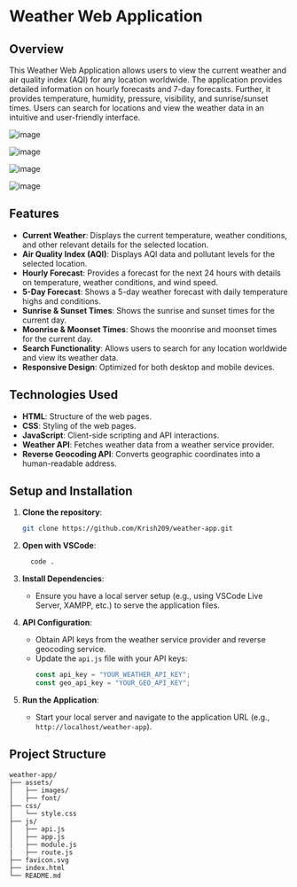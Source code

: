 
# Weather Web Application

## Overview

This Weather Web Application allows users to view the current weather and air quality index (AQI) for any location worldwide. The application provides detailed information on hourly forecasts and 7-day forecasts. Further, it provides temperature, humidity, pressure, visibility, and sunrise/sunset times. Users can search for locations and view the weather data in an intuitive and user-friendly interface.

![image](https://github.com/Krish209/Weather-APP/assets/76595963/802b8bcc-c761-4545-a655-4d78724d4a79)

![image](https://github.com/Krish209/Weather-APP/assets/76595963/8884209a-5f1d-426f-b5ae-91d490fd290c)

![image](https://github.com/Krish209/Weather-APP/assets/76595963/819f501c-e961-428d-8da6-fa44a1a5bca7)

![image](https://github.com/Krish209/Weather-APP/assets/76595963/9d5c995a-1167-4a50-802a-239969afb867)



## Features

- **Current Weather**: Displays the current temperature, weather conditions, and other relevant details for the selected location.
- **Air Quality Index (AQI)**: Displays AQI data and pollutant levels for the selected location.
- **Hourly Forecast**: Provides a forecast for the next 24 hours with details on temperature, weather conditions, and wind speed.
- **5-Day Forecast**: Shows a 5-day weather forecast with daily temperature highs and conditions.
- **Sunrise & Sunset Times**: Shows the sunrise and sunset times for the current day.
- **Moonrise & Moonset Times**: Shows the moonrise and moonset times for the current day.
- **Search Functionality**: Allows users to search for any location worldwide and view its weather data.
- **Responsive Design**: Optimized for both desktop and mobile devices.

## Technologies Used

- **HTML**: Structure of the web pages.
- **CSS**: Styling of the web pages.
- **JavaScript**: Client-side scripting and API interactions.
- **Weather API**: Fetches weather data from a weather service provider.
- **Reverse Geocoding API**: Converts geographic coordinates into a human-readable address.

## Setup and Installation

1. **Clone the repository**:
    ```bash
    git clone https://github.com/Krish209/weather-app.git
    ```

2.  **Open with VSCode**:

    ```bash
      code .
    ```

3. **Install Dependencies**:
    - Ensure you have a local server setup (e.g., using VSCode Live Server, XAMPP, etc.) to serve the application files.

4. **API Configuration**:
    - Obtain API keys from the weather service provider and reverse geocoding service.
    - Update the `api.js` file with your API keys:
        ```javascript
        const api_key = "YOUR_WEATHER_API_KEY";
        const geo_api_key = "YOUR_GEO_API_KEY";
        ```

5. **Run the Application**:
    - Start your local server and navigate to the application URL (e.g., `http://localhost/weather-app`).

## Project Structure

```plaintext
weather-app/
├── assets/
│   ├── images/
│   ├── font/
├── css/
│   └── style.css
├── js/
│   ├── api.js
│   ├── app.js
│   ├── module.js
|   ├── route.js
├── favicon.svg
├── index.html
└── README.md

